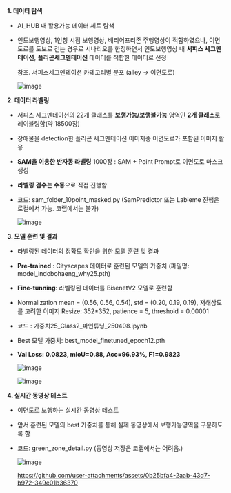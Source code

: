 
**1. 데이터 탐색**
    
- AI_HUB 내 활용가능 데이터 세트 탐색
- 인도보행영상, 1인칭 시점 보행영상, 배리어프리존 주행영상이 적합하였으나,
   이면도로를 도보로 걷는 경우로 시나리오를 한정하면서
   인도보행영상 내 **서피스 세그멘테이션**, **폴리곤세그멘테이션** 데이터를 적합한 데이터로 선정  
  
   참조. 서피스세그멘테이션 카테고리별 분포 (alley -> 이면도로)
     
   ![image](https://github.com/user-attachments/assets/18a2cca7-7ca7-4ed2-860e-53b9a4e170d4)


  
   
**2. 데이터 라벨링**
- 서피스 세그멘테이션의 22개 클래스를 **보행가능/보행불가능** 영역인 **2개 클래스**로 레이블링함(약 18500장)
- 장애물을 detection한 폴리곤 세그멘테이션 이미지중 이면도로가 포함된 이미지 활용
- **SAM을 이용한 반자동 라벨링** 1000장 : SAM + Point Prompt로 이면도로 마스크 생성
- **라벨링 검수는 수동**으로 직접 진행함
- 코드: sam_folder_10point_masked.py (SamPredictor 또는 Lableme 진행은 로컬에서 가능. 코랩에서는 불가)

  ![image](https://github.com/user-attachments/assets/d556c91d-e729-4628-bc2e-ea607ed8c6b4)
   

**3. 모델 훈련 및 결과**
- 라벨링된 데이터의 정확도 확인을 위한 모델 훈련 및 결과   
- **Pre-trained** : Cityscapes 데이터로 훈련된 모델의 가중치 (파일명: model_indobohaeng_why25.pth)
- **Fine-tunning**: 라벨링된 데이터를 BisenetV2 모델로 훈련함
- Normalization mean = (0.56, 0.56, 0.54), std = (0.20, 0.19, 0.19), 저해상도를 고려한 이미지 Resize: 352*352, patience = 5, threshold = 0.00001  
    
- 코드 : 가중치25_Class2_파인튜닝_250408.ipynb
- Best 모델 가중치: best_model_finetuned_epoch12.pth
- **Val Loss: 0.0823, mIoU=0.88, Acc=96.93%, F1=0.9823**
  
  ![image](https://github.com/user-attachments/assets/36a02aaa-f61e-4721-9f69-7e457a6cab16)

   ![image](https://github.com/user-attachments/assets/ddf54f4a-adb9-41d8-82e1-409d2536c279)

  

**4. 실시간 동영상 테스트**  


- 이면도로 보행하는 실시간 동영상 테스트
- 앞서 훈련된 모델의 best 가중치를 통해 실제 동영상에서 보행가능영역을 구분하도록 함

- 코드: green_zone_detail.py (동영상 저장은 코랩에서는 어려움.)
   
     ![image](https://github.com/user-attachments/assets/b2bfb555-57c6-4abe-8674-e18733b6191c)

     
     https://github.com/user-attachments/assets/0b25bfa4-2aab-43d7-b972-349e01b36370

